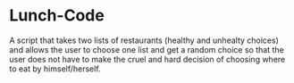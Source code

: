 # Lunch-Code

A script that takes two lists of restaurants (healthy and unhealty choices) and allows the user to choose one list and get a random choice so that the user does not have to make the cruel and hard decision of choosing where to eat by himself/herself.
